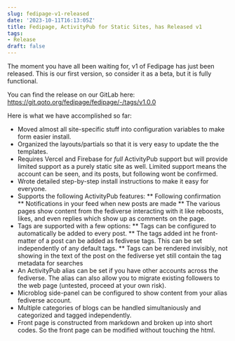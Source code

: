 ```yaml
---
slug: fedipage-v1-released
date: '2023-10-11T16:13:05Z'
title: Fedipage, ActivityPub for Static Sites, has Released v1
tags:
- Release
draft: false
---
```


The moment you have all been waiting for, v1 of Fedipage has just been released.
This is our first version, so consider it as a beta, but it is fully functional.

You can find the release on our GitLab here:
https://git.qoto.org/fedipage/fedipage/-/tags/v1.0.0

Here is what we have accomplished so far:

* Moved almost all site-specific stuff into configuration variables to make form
    easier install.
* Organized the layouts/partials so that it is very easy to update the
    the templates.
* Requires Vercel and Firebase for *full* ActivityPub support but will provide
    limited support as a purely static site as well. Limited support means the
    account can be seen, and its posts, but following wont be confirmed.
* Wrote detailed step-by-step install instructions to make it easy for everyone.
* Supports the following ActivityPub features:
** Following confirmation
** Notifications in your feed when new posts are made
** The various pages show content from the fediverse interacting with it like
     reboosts, likes, and even replies which show up as comments on the page.
* Tags are supported with a few options:
** Tags can be configured to automatically be added to every post.
** The tags added int he front-matter of a post can be added as fedivese tags.
     This can be set independently of any default tags.
** Tags can be rendered invisibly, not showing in the text of the post on the
     fediverse yet still contain the tag metadata for searches
* An ActivityPub alias can be set if you have other accounts across the
    fediverse. The alias can also allow you to migrate existing followers to
    the web page (untested, proceed at your own risk).
* Microblog side-panel can be configured to show content from your alias
    fediverse account.
* Multiple categories of blogs can be handled simultaniously and categorized and
    tagged independently.
* Front page is constructed from markdown and broken up into short codes. So
    the front page can be modified without touching the html.

